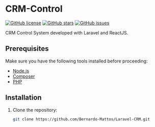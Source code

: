 # CRM-Control

[![GitHub license](https://img.shields.io/github/license/Bernardo-Mattos/Laravel-CRM)](https://github.com/Bernardo-Mattos/crm-control/blob/main/LICENSE)
[![GitHub stars](https://img.shields.io/github/stars/Bernardo-Mattos/Laravel-CRM)](https://github.com/seu-rnameBernardo-Mattosm-control/stargazers)
[![GitHub issues](https://img.shields.io/github/issues/Bernardo-Mattos/Laravel-CRM)](https://github.com/seu-username/Bernardo-Mattos/issues)

CRM Control System developed with Laravel and ReactJS.

## Prerequisites

Make sure you have the following tools installed before proceeding:

- [Node.js](https://nodejs.org/)
- [Composer](https://getcomposer.org/)
- [PHP](https://www.php.net/)

## Installation

1. Clone the repository:
   ```bash
   git clone https://github.com/Bernardo-Mattos/Laravel-CRM.git
